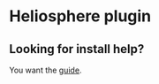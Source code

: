 # Heliosphere plugin

## Looking for install help?

You want the [guide](https://heliosphere.app/guide/beginner).
